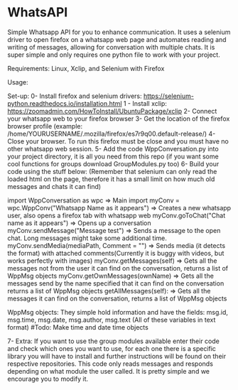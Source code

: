 # WhatsAPI
Simple Whatsapp API for you to enhance communication. It uses a selenium driver to open firefox on a whatsapp web page and automates reading and writing of messages, allowing for conversation with multiple chats. It is super simple and only requires one python file to work with your project.

Requirements:
Linux, Xclip, and Selenium with Firefox

Usage:

Set-up:
0- Install firefox and selenium drivers: https://selenium-python.readthedocs.io/installation.html
1 - Install xclip: https://zoomadmin.com/HowToInstall/UbuntuPackage/xclip
2- Connect your whatsapp web to your firefox browser
3- Get the location of the firefox browser profile (example: /home/YOURUSERNAME/.mozilla/firefox/es7r9q00.default-release/)
4- Close your browser. To run this firefox must be close and you must have no other whatsapp web session.
5- Add the code WppConversation.py into your project directory, it is all you need from this repo (if you want some cool functions for groups download GroupModules.py too)
6- Build your code using the stuff below: (Remember that selenium can only read the loaded html on the page, therefore it has a small limit on how much old messages and chats it can find)

import WppConversation as wpc => Main import
myConv = wpc.WppConv("Whatsapp Name as it appears") => Creates a new whatsapp user, also opens a firefox tab with whatsapp web
myConv.goToChat("Chat name as it appears") => Opens up a conversation
myConv.sendMessage("Message test") => Sends a message to the open chat. Long messages might take some additional time.
myConv.sendMedia(mediaPath, Comment = "") => Sends media (it detects the format)  with attached comments(Currently it is buggy with videos, but works perfectly with images) 
myConv.getMessages(self) => Gets all the messages not from the user it can find on the conversation, returns a list of WppMsg objects
myConv.getOwnMessages(ownName) => Gets all the messages send by the name specified that it can find on the conversation returns a list of WppMsg objects
getAllMessages(self): => Gets all the messages it can find on the conversation, returns a list of WppMsg objects

WppMsg objects:
They simple hold information and have the fields:
msg.id, msg.time, msg.date, msg.author, msg.text (All of these variables in text format) #Todo: Make time and date time objects

7- Extra: If you want to use the group modules available enter their code and check which ones you want to use, for each one there is a specific library you will have to install and further instructions will be found on their respective repositories. This code only reads messages and responds depending on what module the user called. It is pretty simple and we encourage you to modify it.
